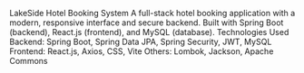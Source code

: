 LakeSide Hotel Booking System
A full-stack hotel booking application with a modern, responsive interface and secure backend. Built with Spring Boot (backend), React.js (frontend), and MySQL (database).
Technologies Used
Backend: Spring Boot, Spring Data JPA, Spring Security, JWT, MySQL
Frontend: React.js, Axios, CSS, Vite
Others: Lombok, Jackson, Apache Commons
